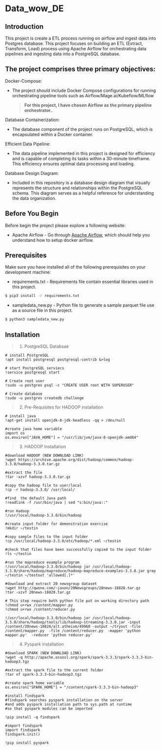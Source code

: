 # Data_wow_DE

## Introduction
This project is create a ETL process running on airflow and ingest data into Postgres database.
This project focuses on building an ETL (Extract, Transform, Load) process using Apache Airflow for orchestrating data pipelines and ingesting data into a PostgreSQL database.

## The project comprises three primary objectives:

Docker-Compose:
* The project should include Docker Compose configurations for running orchestrating pipeline tools such as Airflow/Mage.ai/Kubeflow/MLflow

  > **For this project, I have chosen Airflow as the primary pipeline orchestrator.**.

Database Containerization:

* The database component of the project runs on PostgreSQL, which is encapsulated within a Docker container.

Efficient Data Pipeline:
* The data pipeline implemented in this project is designed for efficiency and is capable of completing its tasks within a 30-minute timeframe. This efficiency ensures optimal data processing and loading.

Database Design Diagram:
* Included in this repository is a database design diagram that visually represents the structure and relationships within the PostgreSQL schema. This diagram serves as a helpful reference for understanding the data organization.

## Before You Begin
Before begin the project please explore a following website:
* Apache Airflow - Go through [Apache Airflow](https://airflow.apache.org/docs/apache-airflow/stable/howto/docker-compose/index.html), which should help you understand how to setup docker airflow.

## Prerequisites
Make sure you have installed all of the following prerequisites on your development machine:
* requirements.txt - Requirements file contain essential libraries used in this project.

```bash
$ pip3 install -r requirements.txt
```

* sampledata_new.py - Python file to generate a sample parquet file use as a source file in this project.

```bash
$ python3 sampledata_new.py
```

## Installation

>1. PostgreSQL Databsae
```
# install PostgreSQL
!apt install postgresql postgresql-contrib &>log

# start PostgreSQL serviecs
!service postgresql start

# Create root user
!sudo -u postgres psql -c "CREATE USER root WITH SUPERUSER"

# Create database
!sudo -u postgres createdb challenge
```

>2. Pre-Requisites for HADOOP installation
```
# install java
!apt-get install openjdk-8-jdk-headless -qq > /dev/null

#create java home variable 
import os
os.environ["JAVA_HOME"] = "/usr/lib/jvm/java-8-openjdk-amd64"
```
>3. HADOOP Installation
```
#download HADOOP (NEW DOWNLOAD LINK)
!wget https://archive.apache.org/dist/hadoop/common/hadoop-3.3.0/hadoop-3.3.0.tar.gz

#extract the file
!tar -xzvf hadoop-3.3.0.tar.gz

#copy the hadoop file to user/local
!cp -r hadoop-3.3.0/ /usr/local/

#find  the default Java path
!readlink -f /usr/bin/java | sed "s:bin/java::"

#run Hadoop
!/usr/local/hadoop-3.3.0/bin/hadoop

#create input folder for demonstration exercise
!mkdir ~/testin

#copy sample files to the input folder
!cp /usr/local/hadoop-3.3.0/etc/hadoop/*.xml ~/testin

#check that files have been successfully copied to the input folder
!ls ~/testin

#run the mapreduce example program
!/usr/local/hadoop-3.3.0/bin/hadoop jar /usr/local/hadoop-3.3.0/share/hadoop/mapreduce/hadoop-mapreduce-examples-3.3.0.jar grep ~/testin ~/testout 'allowed[.]*'

#download and extract 20 newsgroup dataset
!wget http://qwone.com/~jason/20Newsgroups/20news-18828.tar.gz
!tar -xzvf 20news-18828.tar.gz

# This step require both python file put on working directory path
!chmod u+rwx /content/mapper.py
!chmod u+rwx /content/reducer.py

!/usr/local/hadoop-3.3.0/bin/hadoop jar /usr/local/hadoop-3.3.0/share/hadoop/tools/lib/hadoop-streaming-3.3.0.jar -input /content/20news-18828/alt.atheism/49960 -output ~/tryout -file /content/mapper.py  -file /content/reducer.py  -mapper 'python mapper.py'  -reducer 'python reducer.py'
```

>4. Pyspark installation
```
#download SPARK (NEW DOWNLOAD LINK)
!wget -q http://apache.osuosl.org/spark/spark-3.3.3/spark-3.3.3-bin-hadoop3.tgz

#extract the spark file to the current folder
!tar xf spark-3.3.3-bin-hadoop3.tgz

#create spark home variable 
os.environ["SPARK_HOME"] = "/content/spark-3.3.3-bin-hadoop3"

#install findspark
#findspark searches pyspark installation on the server 
#and adds pyspark installation path to sys.path at runtime 
#so that pyspark modules can be imported

!pip install -q findspark

#import findspark
import findspark
findspark.init()

!pip install pyspark
```
